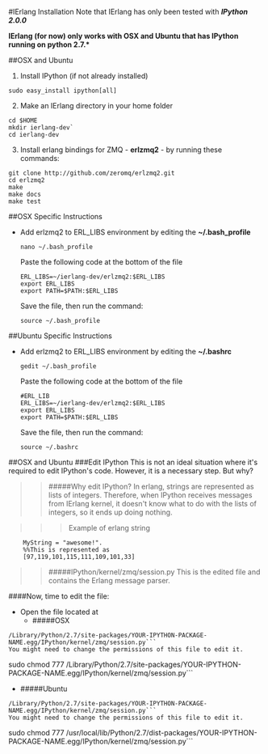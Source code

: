 #IErlang Installation
Note that IErlang has only been tested with ***IPython 2.0.0***

**IErlang (for now) only works with OSX and Ubuntu that has IPython running on python 2.7.\*** 

##OSX and Ubuntu
1. Install IPython (if not already installed)
```
sudo easy_install ipython[all]
```

2. Make an IErlang directory in your home folder
```
cd $HOME
mkdir ierlang-dev`
cd ierlang-dev
```

3. Install erlang bindings for ZMQ - **erlzmq2** - by running these commands:
 ```
git clone http://github.com/zeromq/erlzmq2.git
cd erlzmq2
make
make docs
make test
```

##OSX Specific Instructions

 * Add erlzmq2 to ERL_LIBS environment by editing the **~/.bash_profile**
    ```
    nano ~/.bash_profile
    ```
    Paste the following code at the bottom of the file
    ```
    ERL_LIBS=~/ierlang-dev/erlzmq2:$ERL_LIBS
    export ERL_LIBS
    export PATH=$PATH:$ERL_LIBS
    ```
    Save the file, then run the command:
    ```
    source ~/.bash_profile
    ```
    

##Ubuntu Specific Instructions

 * Add erlzmq2 to ERL_LIBS environment by editing the **~/.bashrc**
    ```
    gedit ~/.bash_profile
    ```
    Paste the following code at the bottom of the file
    ```
    #ERL_LIB
    ERL_LIBS=~/ierlang-dev/erlzmq2:$ERL_LIBS
    export ERL_LIBS
    export PATH=$PATH:$ERL_LIBS
    ```
    Save the file, then run the command:
    ```
    source ~/.bashrc
    ```

##OSX and Ubuntu
###Edit IPython
This is not an ideal situation where it's required to edit IPython's code. However, it is a necessary step. But why?
>>#####Why edit IPython?
In erlang, strings are represented as lists of integers.
Therefore, when IPython receives messages from IErlang kernel,  it doesn't know what to do with the lists of integers, so it ends up doing nothing.

>>>Example of erlang string
```
    MyString = "awesome!".
    %%This is represented as
    [97,119,101,115,111,109,101,33]
```

>>#####IPython/kernel/zmq/session.py
>>This is the edited file and contains the Erlang message parser.

####Now, time to edit the file:
* Open the file located at
  * #####OSX
```
/Library/Python/2.7/site-packages/YOUR-IPYTHON-PACKAGE-NAME.egg/IPython/kernel/zmq/session.py```
You might need to change the permissions of this file to edit it.
```
sudo chmod 777 /Library/Python/2.7/site-packages/YOUR-IPYTHON-PACKAGE-NAME.egg/IPython/kernel/zmq/session.py```
  * #####Ubuntu
```
/Library/Python/2.7/site-packages/YOUR-IPYTHON-PACKAGE-NAME.egg/IPython/kernel/zmq/session.py```
You might need to change the permissions of this file to edit it.
```
sudo chmod 777 /usr/local/lib/Python/2.7/dist-packages/YOUR-IPYTHON-PACKAGE-NAME.egg/IPython/kernel/zmq/session.py```
